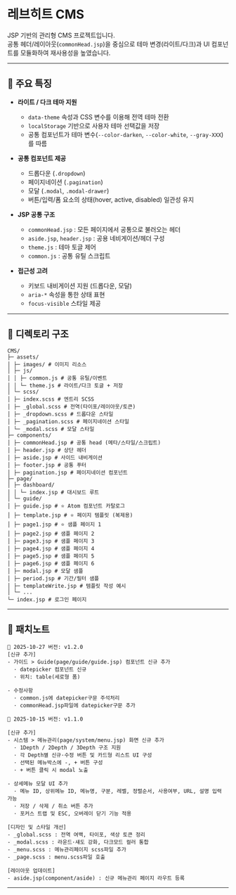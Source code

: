 # 레브히트 CMS

JSP 기반의 관리형 CMS 프로젝트입니다.  
공통 헤더/레이아웃(`commonHead.jsp`)을 중심으로 테마 변경(라이트/다크)과 UI 컴포넌트를 모듈화하여 재사용성을 높였습니다.

---

## 🚀 주요 특징

- **라이트 / 다크 테마 지원**
  - `data-theme` 속성과 CSS 변수를 이용해 전역 테마 전환
  - `localStorage` 기반으로 사용자 테마 선택값을 저장
  - 공통 컴포넌트가 테마 변수(`--color-darken`, `--color-white`, `--gray-XXX`)를 따름

- **공통 컴포넌트 제공**
  - 드롭다운 (`.dropdown`)
  - 페이지네이션 (`.pagination`)
  - 모달 (`.modal`, `.modal-drawer`)
  - 버튼/입력/폼 요소의 상태(hover, active, disabled) 일관성 유지

- **JSP 공통 구조**
  - `commonHead.jsp` : 모든 페이지에서 공통으로 불러오는 헤더
  - `aside.jsp`, `header.jsp` : 공용 네비게이션/헤더 구성
  - `theme.js` : 테마 토글 제어
  - `common.js` : 공통 유틸 스크립트

- **접근성 고려**
  - 키보드 내비게이션 지원 (드롭다운, 모달)
  - `aria-*` 속성을 통한 상태 표현
  - `focus-visible` 스타일 제공

---

## 📂 디렉토리 구조
```text
CMS/
├─ assets/
│ ├─ images/ # 이미지 리소스
│ ├─ js/
│ │ ├─ common.js # 공통 유틸/이벤트
│ │ └─ theme.js # 라이트/다크 토글 + 저장
│ └─ scss/
│ ├─ index.scss # 엔트리 SCSS
│ ├─ _global.scss # 전역(타이포/레이아웃/토큰)
│ ├─ _dropdown.scss # 드롭다운 스타일
│ ├─ _pagination.scss # 페이지네이션 스타일
│ └─ _modal.scss # 모달 스타일
├─ components/
│ ├─ commonHead.jsp # 공통 head (메타/스타일/스크립트)
│ ├─ header.jsp # 상단 헤더
│ ├─ aside.jsp # 사이드 내비게이션
│ ├─ footer.jsp # 공통 푸터
│ ├─ pagination.jsp # 페이지네이션 컴포넌트
├─ page/
│ ├─ dashboard/
│ │ └─ index.jsp # 대시보드 루트
│ └─ guide/
│ ├─ guide.jsp # ⭐ Atom 컴포넌트 카탈로그
│ ├─ template.jsp # ⭐ 페이지 템플릿 (복제용)
│ ├─ page1.jsp # ⭐ 샘플 페이지 1
│ ├─ page2.jsp # 샘플 페이지 2
│ ├─ page3.jsp # 샘플 페이지 3
│ ├─ page4.jsp # 샘플 페이지 4
│ ├─ page5.jsp # 샘플 페이지 5
│ ├─ page6.jsp # 샘플 페이지 6
│ ├─ modal.jsp # 모달 샘플
│ ├─ period.jsp # 기간/필터 샘플
│ ├─ templateWrite.jsp # 템플릿 작성 예시
│ └─ ...
└─ index.jsp # 로그인 페이지

```
---

## 📂 패치노트
```text
📅 2025-10-27 버전: v1.2.0
[신규 추가]
- 가이드 > Guide(page/guide/guide.jsp) 컴포넌트 신규 추가
  · datepicker 컴포넌트 신규
  · 위치: table(세로형 폼)

- 수정사항
  · common.js에 datepicker구문 주석처리
  · commonHead.jsp파일에 datepicker구문 추가

📅 2025-10-15 버전: v1.1.0

[신규 추가]
- 시스템 > 메뉴관리(page/system/menu.jsp) 화면 신규 추가
  · 1Depth / 2Depth / 3Depth 구조 지원
  · 각 Depth별 신규·수정 버튼 및 카드형 리스트 UI 구성
  · 선택된 메뉴박스에 -, + 버튼 구성
  · + 버튼 클릭 시 modal 노출

- 상세메뉴 모달 UI 추가
  · 메뉴 ID, 상위메뉴 ID, 메뉴명, 구분, 레벨, 정렬순서, 사용여부, URL, 설명 입력 가능
  · 저장 / 삭제 / 취소 버튼 추가
  · 포커스 트랩 및 ESC, 오버레이 닫기 기능 적용

[디자인 및 스타일 개선]
- _global.scss : 전역 여백, 타이포, 색상 토큰 정리
- _modal.scss : 라운드·섀도 강화, 다크모드 컬러 통합
- _menu.scss : 메뉴관리페이지 scss파일 추가
- _page.scss : menu.scss파일 호출

[레이아웃 업데이트]
- aside.jsp(component/aside) : 신규 메뉴관리 페이지 라우트 등록
```
---
